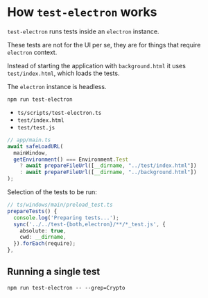 # How `test-electron` works

`test-electron` runs tests inside an `electron` instance.

These tests are not for the UI per se, they are for things that require `electron` context.

Instead of starting the application with `background.html` it uses `test/index.html`, which loads the tests.

The `electron` instance is headless.

```shell
npm run test-electron
```

- `ts/scripts/test-electron.ts`
- `test/index.html`
- `test/test.js`

```ts
// app/main.ts
await safeLoadURL(
  mainWindow,
  getEnvironment() === Environment.Test
    ? await prepareFileUrl([__dirname, "../test/index.html"])
    : await prepareFileUrl([__dirname, "../background.html"])
);
```

Selection of the tests to be run:

```ts
// ts/windows/main/preload_test.ts
prepareTests() {
  console.log('Preparing tests...');
  sync('../../test-{both,electron}/**/*_test.js', {
    absolute: true,
    cwd: __dirname,
  }).forEach(require);
},
```

## Running a single test

```shell
npm run test-electron -- --grep=Crypto
```
